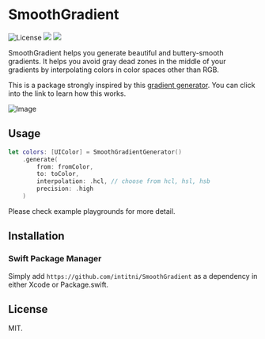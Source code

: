 # SmoothGradient

![License](https://img.shields.io/github/license/intitni/SmoothGradient)
[![](https://img.shields.io/endpoint?url=https%3A%2F%2Fswiftpackageindex.com%2Fapi%2Fpackages%2Fintitni%2FSmoothGradient%2Fbadge%3Ftype%3Dswift-versions)](https://swiftpackageindex.com/intitni/SmoothGradient)
[![](https://img.shields.io/endpoint?url=https%3A%2F%2Fswiftpackageindex.com%2Fapi%2Fpackages%2Fintitni%2FSmoothGradient%2Fbadge%3Ftype%3Dplatforms)](https://swiftpackageindex.com/intitni/SmoothGradient)

SmoothGradient helps you generate beautiful and buttery-smooth gradients. It helps you avoid gray dead zones in the middle of your gradients by interpolating colors in color spaces other than RGB. 

This is a package strongly inspired by this [gradient generator](https://learnui.design/tools/gradient-generator.html). You can click into the link to learn how this works.

![Image](https://github.com/intitni/SmoothGradient/raw/main/Resources/Gradients.png)

## Usage

```swift
let colors: [UIColor] = SmoothGradientGenerator()
    .generate(
        from: fromColor,
        to: toColor,
        interpolation: .hcl, // choose from hcl, hsl, hsb
        precision: .high
    )
```

Please check example playgrounds for more detail.

## Installation

### Swift Package Manager

Simply add `https://github.com/intitni/SmoothGradient` as a dependency in either Xcode or Package.swift.

## License

MIT.

